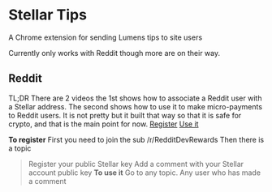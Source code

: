 # Stellar Tips

A Chrome extension for sending Lumens tips to site users

Currently only works with Reddit though more are on their way.

## Reddit
TL;DR
There are 2 videos the 1st shows how to associate a Reddit user with a Stellar address. The second shows how to use it to make micro-payments to Reddit users. It is not pretty but it built that way so that it is safe for crypto, and that is the main point for now.
[Register](https://www.youtube.com/watch?v=I6jkGNDOQvc&feature=youtu.be)
[Use it](https://www.youtube.com/watch?v=67vFc9Kz5Fs&feature=youtu.be)

**To register**
First you need to join the sub /r/RedditDevRewards
Then there is a topic 
> Register your public Stellar key
Add a comment with your Stellar account public key
**To use it**
Go to any topic. Any user who has made a comment 
